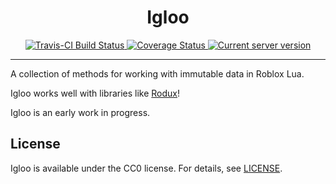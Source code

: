 <h1 align="center">
	Igloo
</h1>

<div align="center">
	<a href="https://travis-ci.org/LPGhatguy/igloo">
		<img src="https://api.travis-ci.org/LPGhatguy/igloo.svg?branch=master" alt="Travis-CI Build Status" />
	</a>
	<a href="https://coveralls.io/github/LPGhatguy/igloo?branch=master">
		<img src="https://coveralls.io/repos/github/LPGhatguy/igloo/badge.svg?branch=master" alt="Coverage Status" />
	</a>
	<a href="https://lpghatguy.github.io/igloo">
		<img src="https://img.shields.io/badge/docs-website-brightgreen.svg" alt="Current server version" />
	</a>
</div>

<hr />
A collection of methods for working with immutable data in Roblox Lua.

Igloo works well with libraries like [Rodux](https://github.com/Roblox/Rodux)!

Igloo is an early work in progress.

## License
Igloo is available under the CC0 license. For details, see [LICENSE](LICENSE).
